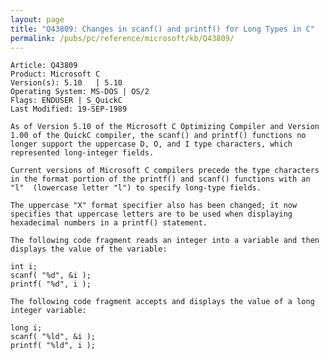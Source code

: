 ```yaml
---
layout: page
title: "Q43809: Changes in scanf() and printf() for Long Types in C"
permalink: /pubs/pc/reference/microsoft/kb/Q43809/
---
```


	Article: Q43809
	Product: Microsoft C
	Version(s): 5.10   | 5.10
	Operating System: MS-DOS | OS/2
	Flags: ENDUSER | S_QuickC
	Last Modified: 19-SEP-1989
	
	As of Version 5.10 of the Microsoft C Optimizing Compiler and Version
	1.00 of the QuickC compiler, the scanf() and printf() functions no
	longer support the uppercase D, O, and I type characters, which
	represented long-integer fields.
	
	Current versions of Microsoft C compilers precede the type characters
	in the format portion of the printf() and scanf() functions with an
	"l"  (lowercase letter "l") to specify long-type fields.
	
	The uppercase "X" format specifier also has been changed; it now
	specifies that uppercase letters are to be used when displaying
	hexadecimal numbers in a printf() statement.
	
	The following code fragment reads an integer into a variable and then
	displays the value of the variable:
	
	int i;
	scanf( "%d", &i );
	printf( "%d", i );
	
	The following code fragment accepts and displays the value of a long
	integer variable:
	
	long i;
	scanf( "%ld", &i );
	printf( "%ld", i );
